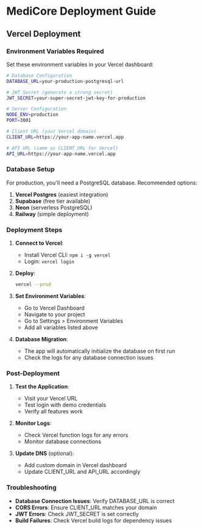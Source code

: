 # MediCore Deployment Guide

## Vercel Deployment

### Environment Variables Required

Set these environment variables in your Vercel dashboard:

```bash
# Database Configuration
DATABASE_URL=your-production-postgresql-url

# JWT Secret (generate a strong secret)
JWT_SECRET=your-super-secret-jwt-key-for-production

# Server Configuration
NODE_ENV=production
PORT=3001

# Client URL (your Vercel domain)
CLIENT_URL=https://your-app-name.vercel.app

# API URL (same as CLIENT_URL for Vercel)
API_URL=https://your-app-name.vercel.app
```

### Database Setup

For production, you'll need a PostgreSQL database. Recommended options:

1. **Vercel Postgres** (easiest integration)
2. **Supabase** (free tier available)
3. **Neon** (serverless PostgreSQL)
4. **Railway** (simple deployment)

### Deployment Steps

1. **Connect to Vercel**:
   - Install Vercel CLI: `npm i -g vercel`
   - Login: `vercel login`

2. **Deploy**:
   ```bash
   vercel --prod
   ```

3. **Set Environment Variables**:
   - Go to Vercel Dashboard
   - Navigate to your project
   - Go to Settings > Environment Variables
   - Add all variables listed above

4. **Database Migration**:
   - The app will automatically initialize the database on first run
   - Check the logs for any database connection issues

### Post-Deployment

1. **Test the Application**:
   - Visit your Vercel URL
   - Test login with demo credentials
   - Verify all features work

2. **Monitor Logs**:
   - Check Vercel function logs for any errors
   - Monitor database connections

3. **Update DNS** (optional):
   - Add custom domain in Vercel dashboard
   - Update CLIENT_URL and API_URL accordingly

### Troubleshooting

- **Database Connection Issues**: Verify DATABASE_URL is correct
- **CORS Errors**: Ensure CLIENT_URL matches your domain
- **JWT Errors**: Check JWT_SECRET is set correctly
- **Build Failures**: Check Vercel build logs for dependency issues 